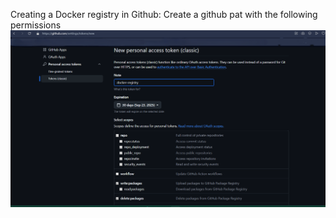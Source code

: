 Creating a Docker registry in Github:
Create a github pat with the following permissions
![](./images/pat.png)
